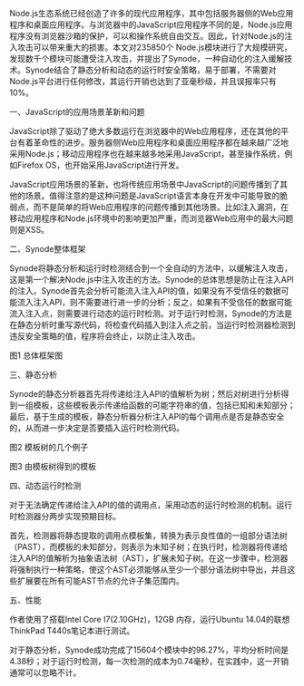Node.js生态系统已经创造了许多的现代应用程序，其中包括服务器侧的Web应用程序和桌面应用程序。与浏览器中的JavaScript应用程序不同的是，Node.js应用程序没有浏览器沙箱的保护，可以和操作系统自由交互。因此，针对Node.js的注入攻击可以带来重大的损害。本文对235850个 Node.js模块进行了大规模研究，发现数千个模块可能遭受注入攻击，并提出了Synode，一种自动化的注入缓解技术。Synode结合了静态分析和动态的运行时安全策略，易于部署，不需要对Node.js平台进行任何修改，其运行开销也达到了亚毫秒级，并且误报率只有10%。

一、JavaScript的应用场景革新和问题

JavaScript除了驱动了绝大多数运行在浏览器中的Web应用程序，还在其他的平台有着革命性的进步。服务器侧Web应用程序和桌面应用程序都在越来越广泛地采用Node.js；移动应用程序也在越来越多地采用JavaScript，甚至操作系统，例如Firefox OS，也开始采用JavaScript进行开发。

JavaScript应用场景的革新，也将传统应用场景中JavaScript的问题传播到了其他的场景。值得注意的是这种问题是JavaScript语言本身在开发中可能导致的脆弱点，而不是简单的将Web应用程序的问题传播到其他场景。比如注入漏洞，在移动应用程序和Node.js环境中的影响更加严重，而浏览器Web应用中的最大问题则是XSS。

二、Synode整体框架

Synode将静态分析和运行时检测结合到一个全自动的方法中，以缓解注入攻击，这是第一个解决Node.js中注入攻击的方法。Synode的总体思想是防止在注入API的注入。Synode首先会分析可能流入注入API的值，如果没有不受信任的数据可能流入注入API，则不需要进行进一步的分析；反之，如果有不受信任的数据可能流入注入点，则需要进行动态的运行时检测。对于运行时检测，Synode的方法是在静态分析时重写源代码，将检查代码插入到注入点之前，当运行时检测器检测到违反安全策略的值，程序将会终止，以防止注入攻击。


图1 总体框架图

三、静态分析

Synode的静态分析器首先将传递给注入API的值解析为树；然后对树进行分析得到一组模板，这些模板表示传递给函数的可能字符串的值，包括已知和未知部分；最后，基于生成的模板，静态分析器分析注入API的每个调用点是否是静态安全的，从而进一步决定是否要插入运行时检测代码。


图2 模板树的几个例子


图3 由模板树得到的模板

 

四、动态运行时检测

对于无法确定传递给注入API的值的调用点，采用动态的运行时检测的机制。运行时检测器分两步实现预期目标。

首先，检测器将静态提取的调用点模板集，转换为表示良性值的一组部分语法树（PAST），而模板的未知部分，则表示为未知子树；在执行时，检测器将传递给注入API的值解析为抽象语法树（AST），扩展未知子树。在这一步骤中，检测器将强制执行一种策略，使这个AST必须能够从至少一个部分语法树中导出，并且这些扩展要在所有可能AST节点的允许子集范围内。

五、性能

作者使用了搭载Intel Core I7(2.10GHz)，12GB 内存，运行Ubuntu 14.04的联想ThinkPad T440s笔记本进行测试。

对于静态分析，Synode成功完成了15604个模块中的96.27%，平均分析时间是4.38秒；对于运行时检测，每一次检测的成本为0.74毫秒，在实践中，这一开销通常可以忽略不计。

